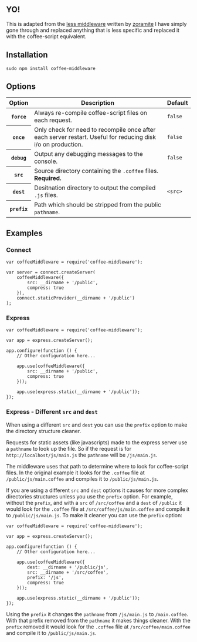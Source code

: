 ## YO!
This is adapted from the [less middleware](https://npmjs.org/package/less-middleware) written by [zoramite](https://npmjs.org/~zoramite)
I have simply gone through and replaced anything that is less specific and replaced it with the coffee-script equivalent.

## Installation

    sudo npm install coffee-middleware

## Options

<table>
    <thead>
        <tr>
            <th>Option</th>
            <th>Description</th>
            <th>Default</th>
        </tr>
    </thead>
    <tbody>
        <tr>
            <th><code>force</code></th>
            <td>Always re-compile coffee-script files on each request.</td>
            <td><code>false</code></td>
        </tr>
        <tr>
            <th><code>once</code></th>
            <td>Only check for need to recompile once after each server restart. Useful for reducing disk i/o on production.</td>
            <td><code>false</code></td>
        </tr>
        <tr>
            <th><code>debug</code></th>
            <td>Output any debugging messages to the console.</td>
            <td><code>false</code></td>
        </tr>
        <tr>
            <th><code>src</code></th>
            <td>Source directory containing the <code>.coffee</code> files. <strong>Required.</strong></td>
            <td></td>
        </tr>
        <tr>
            <th><code>dest</code></th>
            <td>Desitnation directory to output the compiled <code>.js</code> files.</td>
            <td><code>&lt;src&gt;</code></td>
        </tr>
        <tr>
            <th><code>prefix</code></th>
            <td>Path which should be stripped from the public <code>pathname</code>.</td>
            <td></td>
        </tr>
    </tbody>
</table>

## Examples

### Connect

    var coffeeMiddleware = require('coffee-middleware');

    var server = connect.createServer(
        coffeeMiddleware({
            src: __dirname + '/public',
            compress: true
        }),
        connect.staticProvider(__dirname + '/public')
    );

### Express

    var coffeeMiddleware = require('coffee-middleware');

    var app = express.createServer();

    app.configure(function () {
        // Other configuration here...

        app.use(coffeeMiddleware({
            src: __dirname + '/public',
            compress: true
        }));

        app.use(express.static(__dirname + '/public'));
    });

### Express - Different `src` and `dest`

When using a different `src` and `dest` you can use the `prefix` option to make the directory structure cleaner.

Requests for static assets (like javascripts) made to the express server use a `pathname` to look up the file. So if the request is for `http://localhost/js/main.js` the `pathname` will be `/js/main.js`.

The middleware uses that path to determine where to look for coffee-script files. In the original example it looks for the `.coffee` file at `/public/js/main.coffee` and compiles it to `/public/js/main.js`.

If you are using a different `src` and `dest` options it causes for more complex directories structures unless you use the `prefix` option. For example, without the `prefix`, and with a `src` of `/src/coffee` and a `dest` of `/public` it would look for the `.coffee` file at `/src/coffee/js/main.coffee` and compile it to `/public/js/main.js`. To make it cleaner you can use the `prefix` option:

    var coffeeMiddleware = require('coffee-middleware');

    var app = express.createServer();

    app.configure(function () {
        // Other configuration here...

        app.use(coffeeMiddleware({
            dest: __dirname + '/public/js',
            src: __dirname + '/src/coffee',
            prefix: '/js',
            compress: true
        }));

        app.use(express.static(__dirname + '/public'));
    });

Using the `prefix` it changes the `pathname` from `/js/main.js` to `/main.coffee`. With that prefix removed from the `pathname` it makes things cleaner. With the `prefix` removed it would look for the `.coffee` file at `/src/coffee/main.coffee` and compile it to `/public/js/main.js`.
